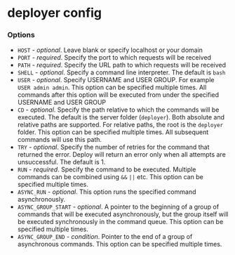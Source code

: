 # deployer config

### Options
* `HOST` - *optional*. Leave blank or specify localhost or your domain
* `PORT` - *required*. Specify the port to which requests will be received
* `PATH` - *required*. Specify the URL path to which requests will be received
* `SHELL` - *optional*. Specify a command line interpreter. The default is `bash`
* `USER` - *optional*. Specify USERNAME and USER GROUP. For example `USER admin admin`. This option can be specified multiple times. All commands after this option will be executed from under the specified USERNAME and USER GROUP
* `CD` - *optional*. Specify the path relative to which the commands will be executed. The default is the server folder (`deployer`). Both absolute and relative paths are supported. For relative paths, the root is the `deployer` folder. This option can be specified multiple times. All subsequent commands will use this path.
* `TRY` - *optional*. Specify the number of retries for the command that returned the error. Deploy will return an error only when all attempts are unsuccessful. The default is 1.
* `RUN` - *required*. Specify the command to be executed. Multiple commands can be combined using `&&` `||` etc. This option can be specified multiple times.
* `ASYNC_RUN` - *optional*. This option runs the specified command asynchronously.
* `ASYNC_GROUP_START` - *optional*. A pointer to the beginning of a group of commands that will be executed asynchronously, but the group itself will be executed synchronously in the command queue. This option can be specified multiple times.
* `ASYNC_GROUP_END` - *condition*. Pointer to the end of a group of asynchronous commands. This option can be specified multiple times.